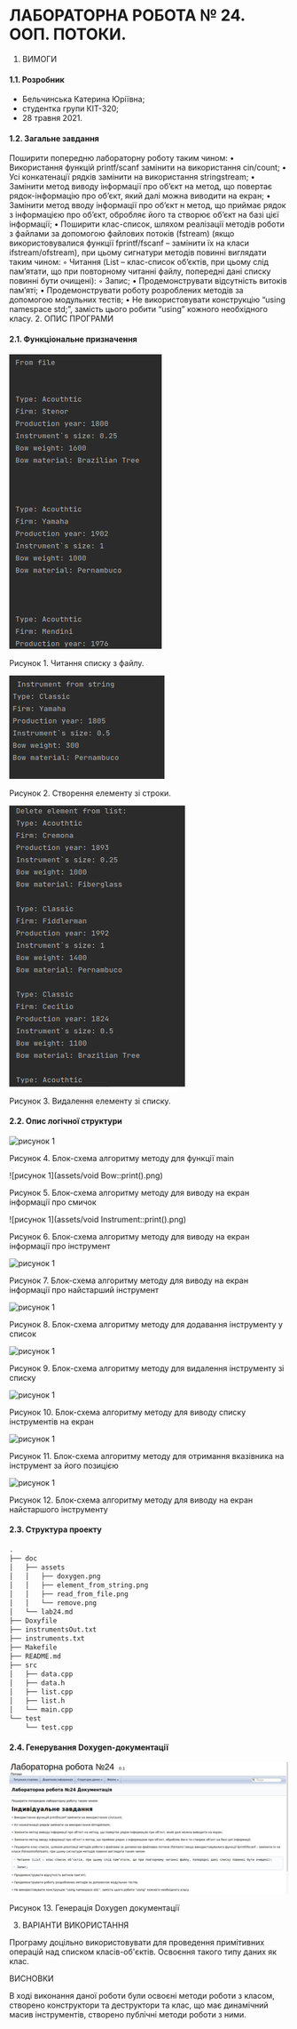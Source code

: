 # ЛАБОРАТОРНА РОБОТА № 24. ООП. ПОТОКИ.
1. ВИМОГИ
#### 1.1. Розробник
* Бельчинська Катерина Юріївна;
* студентка групи КІТ-320;
* 28 травня 2021.
#### 1.2. Загальне завдання
Поширити попередню лабораторну роботу таким чином:
• Використання функцій printf/scanf замінити на використання cin/count;
• Усі конкатенації рядків замінити на використання stringstream;
• Замінити метод виводу інформації про об’єкт на метод, що повертає рядок-інформацію про об’єкт, який далі можна виводити на екран;
• Замінити метод вводу інформації про об’єкт н метод, що приймає рядок з інформацією про об’єкт, обробляє його та створює об’єкт на базі цієї інформації;
• Поширити клас-список, шляхом реалізації методів роботи з файлами за допомогою файлових потоків (fstream) (якщо використовувалися функції fprintf/fscanf – замінити їх на класи ifstream/ofstream), при цьому сигнатури методів повинні виглядати таким чином:
◦ Читання (List – клас-список об’єктів, при цьому слід пам’ятати, що при повторному читанні файлу, попередні дані списку повинні бути очищені):
◦ Запис;
• Продемонструвати відсутність витоків пам’яті;
• Продемонструвати роботу розроблених методів за допомогою модульних тестів;
• Не використовувати конструкцію “using namespace std;”, замість цього робити “using” кожного необхідного класу.
2. ОПИС ПРОГРАМИ
#### 2.1. Функціональне призначення

![рисунок 1](assets/read_from_file.png)

Рисунок 1. Читання списку з файлу.

![рисунок 1](assets/element_from_string.png)

Рисунок 2. Створення елементу зі строки.

![рисунок 1](assets/remove.png)

Рисунок 3. Видалення елементу зі списку.

#### 2.2. Опис логічної структури

![рисунок 1](assets/main.png)

Рисунок 4. Блок-схема алгоритму методу для функції main

![рисунок 1](assets/void Bow::print().png)

Рисунок 5. Блок-схема алгоритму методу для виводу на екран інформації про смичок

![рисунок 1](assets/void Instrument::print().png)

Рисунок 6. Блок-схема алгоритму методу для виводу на екран інформації про інструмент

![рисунок 1](assets/findTheOldestInstr.png)

Рисунок 7. Блок-схема алгоритму методу для виводу на екран інформації про найстарший інструмент

![рисунок 1](assets/addInstrument.png)

Рисунок 8. Блок-схема алгоритму методу для додавання інструменту у список

![рисунок 1](assets/removeInstrument.png)

Рисунок 9. Блок-схема алгоритму методу для видалення інструменту зі списку

![рисунок 1](assets/showInstrument.png)

Рисунок 10. Блок-схема алгоритму методу для виводу списку інструментів на екран

![рисунок 1](assets/List::%20getInstrument(size_t%20index).png)

Рисунок 11. Блок-схема алгоритму методу для отримання вказівника на інструмент за його позицією

![рисунок 1](assets/Instrument::%20printTheOldestInstrument.png)

Рисунок 12. Блок-схема алгоритму методу для виводу на екран найстаршого інструменту

#### 2.3. Структура проекту

```
.
├── doc
│   ├── assets
│   │   ├── doxygen.png
│   │   ├── element_from_string.png
│   │   ├── read_from_file.png
│   │   └── remove.png
│   └── lab24.md
├── Doxyfile
├── instrumentsOut.txt
├── instruments.txt
├── Makefile
├── README.md
├── src
│   ├── data.cpp
│   ├── data.h
│   ├── list.cpp
│   ├── list.h
│   └── main.cpp
└── test
    └── test.cpp

```

#### 2.4. Генерування Doxygen-документації

![рисунок 1](assets/doxygen.png)

Рисунок 13. Генерація Doxygen документації

3. ВАРІАНТИ ВИКОРИСТАННЯ

Програму доцільно використовувати для проведення примітивних операцій над списком класів-об'єктів. Освоєння такого типу даних як клас.

ВИСНОВКИ

В ході виконання даної роботи були освоєні методи роботи з класом, створено конструктори та деструктори та клас, що має динамічний масив інструментів, створено публічні методи роботи з ними.
